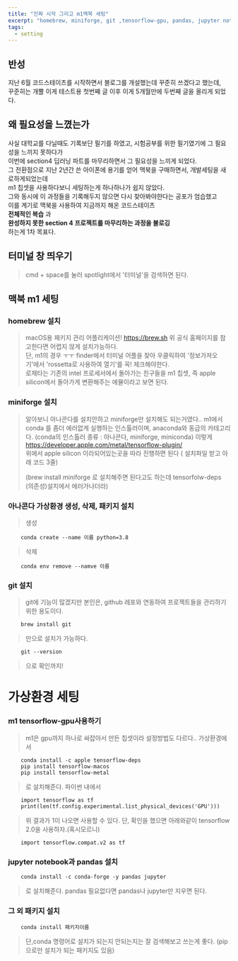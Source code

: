 ```yaml
---
title: "진짜 시작 그리고 m1맥북 세팅"
excerpt: "homebrew, miniforge, git ,tensorflow-gpu, pandas, jupyter notebook "
tags:
  - setting
---
```


## 반성
지난 6월 코드스테이츠를 시작하면서 블로그를 개설했는데 꾸준히 쓰겠다고 했는데,  
꾸준히는 개뿔 이게 테스트용 첫번째 글 이후 이게 5개월만에 두번째 글을 올리게 되었다.  

## 왜 필요성을 느꼈는가
사실 대학교를 다닐때도 기록보단 필기를 하였고, 시험공부를 위한 필기였기에 그 필요성을 느끼지 못하다가  
이번에 section4 딥러닝 파트를 마무리하면서 그 필요성을 느끼게 되었다.  
그 전환점으로 지난 2년간 쓴 아이폰에 용기를 얻어 맥북을 구매하면서, 개발세팅을 새로하게되었는데  
m1 칩셋을 사용하다보니 세팅하는게 하나하나가 쉽지 않았다.  
그와 동시에 이 과정들을 기록해두지 않으면 다시 찾아봐야한다는 공포가 엄습했고  
이를 계기로 맥북을 사용하여 지금까지 해온 코드스테이츠  
**전체적인 복습** 과  
**완성하지 못한 section 4 프로젝트를 마무리하는 과정을 불로깅**   
하는게 1차 목표다.

## 터미널 창 띄우기
> cmd + space를 눌러 spotlight에서 '터미널'을 검색하면 된다.  

## 맥북 m1 세팅
### homebrew 설치
> macOS용 패키지 관리 어플리케이션!
> https://brew.sh
> 위 공식 홈페이지를 참고한다면 어렵지 않게 설치가능하다.  
> 단, m1의 경우 ㅜㅜ finder에서 터미널 어플을 찾아 우클릭하여 '정보가져오기'에서 'rossetta로 사용하여 열기'를 꼭! 체크해야한다.  
> 로제타는 기존의 intel 프로세서에서 돌아가는 친구들을 m1 칩셋, 즉 apple silicon에서 돌아가게 변환해주는 에뮬이라고 보면 된다.    


### miniforge 설치
> 알아보니 아나콘다를 설치안하고 miniforge만 설치해도 되는거였다.. m1에서 conda 를 좀더 에러없게 실행하는 인스톨러이며, anaconda와 동급의 카테고리다.
> (conda의 인스톨러 종류 : 아나콘다, miniforge, miniconda) 이렇게  
> https://developer.apple.com/metal/tensorflow-plugin/  
> 위에서 apple silicon 이라되어있는곳을 따라 진행하면 된다 ( 설치파일 받고 아래 코드 3줄)  
>   
> (brew install miniforge 로 설치해주면 된다고도 하는데 tensorfolw-deps (의존성)설치에서 에러가나더라)

### 아나콘다 가상환경 생성, 삭제, 패키지 설치
> 생성
~~~
    conda create --name 이름 python=3.8
~~~
> 삭제
~~~
    conda env remove --namve 이름
~~~    

### git 설치
> git에 기능이 많겠지만 본인은, github 레포와 연동하여 프로젝트들을 관리하기 위한 용도이다.
~~~
    brew install git
~~~
> 만으로 설치가 가능하다.
~~~
    git --version
~~~
> 으로 확인까지!



# 가상환경 세팅
### m1 tensorflow-gpu사용하기
> m1은 gpu까지 하나로 싸잡아서 만든 칩셋이라 설정방법도 다르다..
> 가상환경에서
~~~
    conda install -c apple tensorflow-deps
    pip install tensorflow-macos
    pip install tensorflow-metal
~~~
> 로 설치해준다.
> 파이썬 내에서
~~~
    import tensorflow as tf
    print(len(tf.config.experimental.list_physical_devices('GPU')))
~~~
> 위 결과가 1이 나오면 사용할 수 있다.
> 단, 확인을 했으면 아래와같이 tensorflow 2.0을 사용하자.(혹시모르니)
~~~
    import tensorflow.compat.v2 as tf
~~~
### jupyter notebook과 pandas 설치
~~~
    conda install -c conda-forge -y pandas jupyter
~~~
> 로 설치해준다. pandas 필요없다면 pandas나 jupyter만 지우면 된다.
### 그 외 패키지 설치
~~~
    conda install 패키지이름
~~~
> 단,conda 명령어로 설치가 되는지 안되는지는 잘 검색해보고 쓰는게 좋다. (pip으로만 설치가 되는 패키지도 있음)

